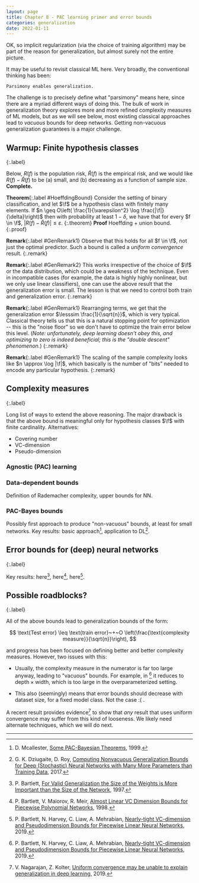 ```yaml
---
layout: page
title: Chapter 8 - PAC learning primer and error bounds
categories: generalization
date: 2022-01-11
---
```


OK, so implicit regularization (via the choice of training algorithm) may be part of the reason for generalization, but almost surely not the entire picture.

It may be useful to revisit classical ML here. Very broadly, the conventional thinking has been:

```
Parsimony enables generalization.
```

The challenge is to precisely define what "parsimony" means here, since there are a myriad different ways of doing this. The bulk of work in generalization theory explores more and more refined complexity measures of ML models, but as we will see below, most existing classical approaches lead to *vacuous* bounds for deep networks. Getting non-vacuous generalization guarantees is a major challenge.

## Warmup: Finite hypothesis classes
{:.label}

Below, $R(f)$ is the population risk, $\hat{R}(f)$ is the empirical risk, and we would like $R(f) - \hat{R}(f)$ to be (a) small, and (b) decreasing as a function of sample size.
**Complete.**

<script>
macros["\\f"] = "\\mathscr{F}"
</script>

**Theorem**{:.label #HoeffdingBound}
  Consider the setting of binary classification, and let $\f$ be a hypothesis class with finitely many elements. If $n \geq O\left( \frac{1}{\varepsilon^2} \log \frac{|\f|}{\delta}\right)$ then with probability at least $1-\delta$, we have that for every $f \in \f$, $|R(f) - \hat{R}(f)| \leq \varepsilon$.
{:.theorem}
**Proof**
  Hoeffding + union bound.
{:.proof}

**Remark**{:.label #GenRemark1}
  Observe that this holds for all $f \in \f$, not just the optimal predictor. Such a bound is called a *uniform convergence* result.
{:.remark}

**Remark**{:.label #GenRemark2}
  This works irrespective of the choice of $\f$ or the data distribution, which could be a weakness of the technique. Even in incompatible cases (for example, the data is highly highly nonlinear, but we only use linear classifiers), one can use the above result that the generalization error is small. The lesson is that we need to control both train and generalization error.
{:.remark}

**Remark**{:.label #GenRemark1}
  Rearranging terms, we get that the generalization error $\lesssim \frac{1}{\sqrt{n}}$, which is very typical. Classical theory tells us that this is a natural stopping point for optimization -- this is the "noise floor" so we don't have to optimize the train error below this level. (*Note: unfortunately, deep learning doesn't obey this, and optimizing to zero is indeed beneficial; this is the "double descent" phenomenon.*)
{:.remark}

**Remark**{:.label #GenRemark1}
  The scaling of the sample complexity looks like $n \approx \log |\f|$, which basically is the number of "bits" needed to encode any particular hypothesis.
{:.remark}


## Complexity measures
{:.label}

Long list of ways to extend the above reasoning. The major drawback is that the above bound is meaningful only for hypothesis classes $\f$ with finite cardinality.  Alternatives:

* Covering number
* VC-dimension
* Pseudo-dimension

### Agnostic (PAC) learning

### Data-dependent bounds

Definition of Rademacher complexity, upper bounds for NN.

### PAC-Bayes bounds

Possibly first approach to produce "non-vacuous" bounds, at least for small networks. Key results: basic approach[^mcallester], application to DL[^dzuigateroy18].

## Error bounds for (deep) neural networks
{:.label}

Key results: here[^bartlett97], here[^bartlett98], here[^bartlett19].

## Possible roadblocks?
{:.label}

All of the above bounds lead to generalization bounds of the form:

$$
\text{Test error} \leq \text{train error}~+~O \left(\frac{\text{complexity measure}}{\sqrt{n}}\right),
$$

and progress has been focused on defining better and better complexity measures. However, two issues with this:

* Usually, the complexity measure in the numerator is far too large anyway, leading to "vacuous" bounds. For example, in [^bartlett19] it reduces to $\text{depth} \times \text{width}$, which is too large in the overparameterized setting.

* This also (seemingly) means that error bounds should decrease with dataset size, for a fixed model class. Not the case :( .


A recent result provides evidence[^nagarajan19] to show that *any* result that uses uniform convergence may suffer from this kind of looseness. We likely need alternate techniques, which we will do next.

---

[^bartlett97]:
    P. Bartlett, [For Valid Generalization the Size of the Weights is More Important than the Size of the Network](https://proceedings.neurips.cc/paper/1996/file/fb2fcd534b0ff3bbed73cc51df620323-Paper.pdf), 1997.

[^bartlett98]:
    P. Bartlett, V. Maiorov, R. Meir, [Almost Linear VC Dimension Bounds for Piecewise Polynomial Networks](https://proceedings.neurips.cc/paper/1998/file/bc7316929fe1545bf0b98d114ee3ecb8-Paper.pdf), 1998.

[^bartlett19]:
    P. Bartlett, N. Harvey, C. Liaw, A. Mehrabian,  [Nearly-tight VC-dimension and Pseudodimension Bounds for Piecewise Linear Neural Networks](https://www.jmlr.org/papers/volume20/17-612/17-612.pdf), 2019.

[^dzuigateroy18]:
    G. K. Dziugaite, D. Roy, [Computing Nonvacuous Generalization Bounds for Deep (Stochastic) Neural Networks with Many More Parameters than Training Data](https://arxiv.org/pdf/1703.11008.pdf), 2017.

[^mcallester]:
    D. Mcallester, [Some PAC-Bayesian Theorems](https://link.springer.com/article/10.1023/A:1007618624809), 1999.

[^nagarajan19]:
    V. Nagarajan, Z. Kolter, [Uniform convergence may be unable to explain generalization in deep learning](https://arxiv.org/pdf/1902.04742.pdf), 2019.
